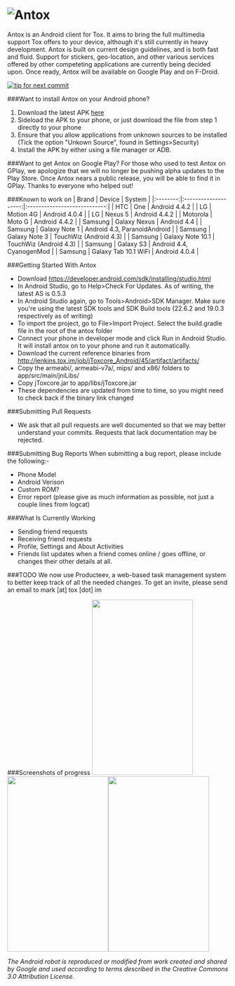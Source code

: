 ![Antox](http://vexx.us/Images/AntoxFull.png "Antox Tox Android Client")
=====

Antox is an Android client for Tox. It aims to bring the full multimedia support Tox offers to your device, although it's still currently in heavy development. Antox is built on current design guidelines, and is both fast and fluid. Support for stickers, geo-location, and other various services offered by other competeting applications are currently being decided upon. Once ready, Antox will be available on Google Play and on F-Droid.

[![tip for next commit](http://tip4commit.com/projects/654.svg)](http://tip4commit.com/projects/654)


###Want to install Antox on your Android phone?
1. Download the latest APK <a href="https://c1cf.https.cdn.softlayer.net/80C1CF/192.254.75.110:8080/job/Android-Antox/lastSuccessfulBuild/artifact/antox.apk">here</a>
2. Sideload the APK to your phone, or just download the file from step 1 directly to your phone
3. Ensure that you allow applications from unknown sources to be installed (Tick the option "Unkown Source", found in Settings>Security)
4. Install the APK by either using a file manager or ADB.

###Want to get Antox on Google Play?
For those who used to test Antox on GPlay, we apologize that we will no longer be pushing alpha updates to the Play Store. Once Antox nears a public release, you will be able to find it in GPlay. Thanks to everyone who helped out!

###Known to work on
| Brand    | Device               | System                       |
|:--------:|:--------------------:|:----------------------------:|
| HTC      | One                  | Android 4.4.2                |
| LG       | Motion 4G            | Android 4.0.4                |
| LG       | Nexus 5              | Android 4.4.2                |
| Motorola | Moto G               | Android 4.4.2                |
| Samsung  | Galaxy Nexus         | Android 4.4                  |
| Samsung  | Galaxy Note 1        | Android 4.3, ParanoidAndroid |
| Samsung  | Galaxy Note 3        | TouchWiz (Android 4.3)       |
| Samsung  | Galaxy Note 10.1     | TouchWiz (Android 4.3)       |
| Samsung  | Galaxy S3            | Android 4.4, CyanogenMod     |
| Samsung  | Galaxy Tab 10.1 WiFi | Android 4.0.4                |

###Getting Started With Antox
- Download https://developer.android.com/sdk/installing/studio.html
- In Android Studio, go to Help>Check For Updates. As of writing, the latest AS is 0.5.3
- In Android Studio again, go to Tools>Android>SDK Manager. Make sure you're using the latest SDK tools and SDK Build tools (22.6.2 and 19.0.3 respectively as of writing)
- To import the project, go to File>Import Project. Select the build.gradle file in the root of the antox folder
- Connect your phone in developer mode and click Run in Android Studio. It will install antox on to your phone and run it automatically.
- Download the current reference binaries from http://jenkins.tox.im/job/jToxcore_Android/45/artifact/artifacts/
- Copy the armeabi/, armeabi-v7a/, mips/ and x86/ folders to app/src/main/jniLibs/
- Copy jToxcore.jar to app/libs/jToxcore.jar
- These dependencies are updated from time to time, so you might need to check back if the binary link changed

###Submitting Pull Requests
- We ask that all pull requests are well documented so that we may better understand your commits. Requests that lack documentation may be rejected.
 
###Submitting Bug Reports
When submitting a bug report, please include the following:-
- Phone Model
- Android Verison
- Custom ROM?
- Error report (please give as much information as possible, not just a couple lines from logcat)

###What Is Currently Working
- Sending friend requests
- Receiving friend requests
- Profile, Settings and About Activities
- Friends list updates when a friend comes online / goes offline, or changes their other details at all.

###TODO
We now use Producteev, a web-based task management system to better keep track of all the needed changes. To get an invite, please send an email to mark [at] tox [dot] im

###Screenshots of progress
<img src="http://vexx.us/Examples/Antox/Screenshot_2014-03-12-21-48-00.png" width="230px" height="400px"/><img src="http://vexx.us/Examples/Antox/Screenshot_2014-03-12-21-39-10.png" width="230px" height="400px"/><img src="http://vexx.us/Examples/Antox/device-2014-03-12-215856.png" width="230px" height="400px"/>


*The Android robot is reproduced or modified from work created and shared by Google and used according to terms described in the Creative Commons 3.0 Attribution License.*
